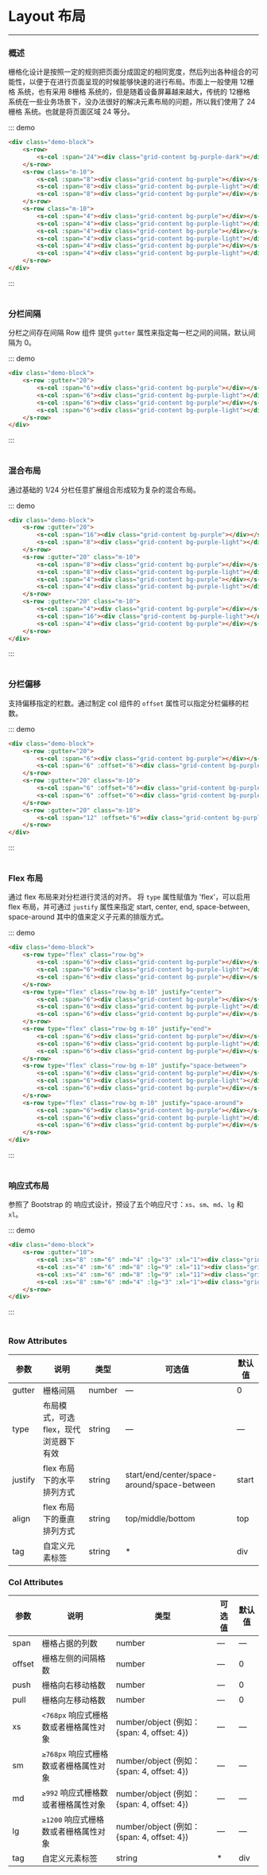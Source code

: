 # Layout 布局
----
### 概述
栅格化设计是按照一定的规则把页面分成固定的相同宽度，然后列出各种组合的可能性，以便于在进行页面呈现的时候能够快速的进行布局。市面上一般使用 12栅格 系统，也有采用 8栅格 系统的，但是随着设备屏幕越来越大，传统的 12栅格 系统在一些业务场景下，没办法很好的解决元素布局的问题，所以我们使用了 24栅格 系统。也就是将页面区域 24 等分。

::: demo

```html
<div class="demo-block">
    <s-row>
        <s-col :span="24"><div class="grid-content bg-purple-dark"></div></s-col>
    </s-row>
    <s-row class="m-10">
        <s-col :span="8"><div class="grid-content bg-purple"></div></s-col>
        <s-col :span="8"><div class="grid-content bg-purple-light"></div></s-col>
        <s-col :span="8"><div class="grid-content bg-purple"></div></s-col>
    </s-row>
    <s-row class="m-10">
        <s-col :span="4"><div class="grid-content bg-purple"></div></s-col>
        <s-col :span="4"><div class="grid-content bg-purple-light"></div></s-col>
        <s-col :span="4"><div class="grid-content bg-purple"></div></s-col>
        <s-col :span="4"><div class="grid-content bg-purple-light"></div></s-col>
        <s-col :span="4"><div class="grid-content bg-purple"></div></s-col>
        <s-col :span="4"><div class="grid-content bg-purple-light"></div></s-col>
    </s-row>
</div>
```
:::  
<br>



### 分栏间隔

分栏之间存在间隔
Row 组件 提供 ```gutter``` 属性来指定每一栏之间的间隔，默认间隔为 0。


::: demo

```html
<div class="demo-block">
    <s-row :gutter="20">
        <s-col :span="6"><div class="grid-content bg-purple"></div></s-col>
        <s-col :span="6"><div class="grid-content bg-purple-light"></div></s-col>
        <s-col :span="6"><div class="grid-content bg-purple"></div></s-col>
        <s-col :span="6"><div class="grid-content bg-purple-light"></div></s-col>
    </s-row>
</div>
```
:::  
<br>



### 混合布局

通过基础的 1/24 分栏任意扩展组合形成较为复杂的混合布局。

::: demo

```html
<div class="demo-block">
    <s-row :gutter="20">
        <s-col :span="16"><div class="grid-content bg-purple"></div></s-col>
        <s-col :span="8"><div class="grid-content bg-purple-light"></div></s-col>
    </s-row>
    <s-row :gutter="20" class="m-10">
        <s-col :span="8"><div class="grid-content bg-purple"></div></s-col>
        <s-col :span="8"><div class="grid-content bg-purple-light"></div></s-col>
        <s-col :span="4"><div class="grid-content bg-purple"></div></s-col>
        <s-col :span="4"><div class="grid-content bg-purple-light"></div></s-col>
    </s-row>
    <s-row :gutter="20" class="m-10">
        <s-col :span="4"><div class="grid-content bg-purple"></div></s-col>
        <s-col :span="16"><div class="grid-content bg-purple-light"></div></s-col>
        <s-col :span="4"><div class="grid-content bg-purple"></div></s-col>
    </s-row>
</div>
```
:::  
<br>



### 分栏偏移

支持偏移指定的栏数。通过制定 col 组件的 ```offset``` 属性可以指定分栏偏移的栏数。

::: demo

```html
<div class="demo-block">
    <s-row :gutter="20">
        <s-col :span="6"><div class="grid-content bg-purple"></div></s-col>
        <s-col :span="6" :offset="6"><div class="grid-content bg-purple"></div></s-col>
    </s-row>
    <s-row :gutter="20" class="m-10">
        <s-col :span="6" :offset="6"><div class="grid-content bg-purple"></div></s-col>
        <s-col :span="6" :offset="6"><div class="grid-content bg-purple"></div></s-col>
    </s-row>
    <s-row :gutter="20" class="m-10">
        <s-col :span="12" :offset="6"><div class="grid-content bg-purple"></div></s-col>
    </s-row>
</div>
```
:::  
<br>



### Flex 布局

通过 flex 布局来对分栏进行灵活的对齐。
将 ```type``` 属性赋值为 'flex'，可以启用 flex 布局，并可通过 ```justify``` 属性来指定 start, center, end, space-between, space-around 其中的值来定义子元素的排版方式。

::: demo

```html
<div class="demo-block">
    <s-row type="flex" class="row-bg">
        <s-col :span="6"><div class="grid-content bg-purple"></div></s-col>
        <s-col :span="6"><div class="grid-content bg-purple-light"></div></s-col>
        <s-col :span="6"><div class="grid-content bg-purple"></div></s-col>
    </s-row>
    <s-row type="flex" class="row-bg m-10" justify="center">
        <s-col :span="6"><div class="grid-content bg-purple"></div></s-col>
        <s-col :span="6"><div class="grid-content bg-purple-light"></div></s-col>
        <s-col :span="6"><div class="grid-content bg-purple"></div></s-col>
    </s-row>
    <s-row type="flex" class="row-bg m-10" justify="end">
        <s-col :span="6"><div class="grid-content bg-purple"></div></s-col>
        <s-col :span="6"><div class="grid-content bg-purple-light"></div></s-col>
        <s-col :span="6"><div class="grid-content bg-purple"></div></s-col>
    </s-row>
    <s-row type="flex" class="row-bg m-10" justify="space-between">
        <s-col :span="6"><div class="grid-content bg-purple"></div></s-col>
        <s-col :span="6"><div class="grid-content bg-purple-light"></div></s-col>
        <s-col :span="6"><div class="grid-content bg-purple"></div></s-col>
    </s-row>
    <s-row type="flex" class="row-bg m-10" justify="space-around">
        <s-col :span="6"><div class="grid-content bg-purple"></div></s-col>
        <s-col :span="6"><div class="grid-content bg-purple-light"></div></s-col>
        <s-col :span="6"><div class="grid-content bg-purple"></div></s-col>
    </s-row>
</div>
```
:::  
<br>




### 响应式布局

参照了 Bootstrap 的 响应式设计，预设了五个响应尺寸：```xs```、```sm```、```md```、```lg``` 和 ```xl```。

::: demo

```html
<div class="demo-block">
    <s-row :gutter="10">
        <s-col :xs="8" :sm="6" :md="4" :lg="3" :xl="1"><div class="grid-content bg-purple"></div></s-col>
        <s-col :xs="4" :sm="6" :md="8" :lg="9" :xl="11"><div class="grid-content bg-purple-light"></div></s-col>
        <s-col :xs="4" :sm="6" :md="8" :lg="9" :xl="11"><div class="grid-content bg-purple"></div></s-col>
        <s-col :xs="8" :sm="6" :md="4" :lg="3" :xl="1"><div class="grid-content bg-purple-light"></div></s-col>
    </s-row>
</div>
```
:::  
<br>



### Row Attributes

| 参数      | 说明          | 类型      | 可选值                           | 默认值  |
|---------- |-------------- |---------- |--------------------------------  |-------- |
| gutter | 栅格间隔 | number | — | 0 |
| type | 布局模式，可选 flex，现代浏览器下有效 | string | — | — |
| justify | flex 布局下的水平排列方式 | string | start/end/center/space-around/space-between | start |
| align | flex 布局下的垂直排列方式 | string | top/middle/bottom | top |
| tag | 自定义元素标签 | string | * | div |

### Col Attributes
| 参数      | 说明          | 类型      | 可选值                           | 默认值  |
|---------- |-------------- |---------- |--------------------------------  |-------- |
| span | 栅格占据的列数 | number | — | — |
| offset | 栅格左侧的间隔格数 | number | — | 0 |
| push |  栅格向右移动格数 | number | — | 0 |
| pull |  栅格向左移动格数 | number | — | 0 |
| xs | `<768px` 响应式栅格数或者栅格属性对象 | number/object (例如： {span: 4, offset: 4}) | — | — |
| sm | `≥768px` 响应式栅格数或者栅格属性对象 | number/object (例如： {span: 4, offset: 4}) | — | — |
| md | `≥992` 响应式栅格数或者栅格属性对象 | number/object (例如： {span: 4, offset: 4}) | — | — |
| lg | `≥1200` 响应式栅格数或者栅格属性对象 | number/object (例如： {span: 4, offset: 4}) | — | — |
| tag | 自定义元素标签 | string | * | div |
